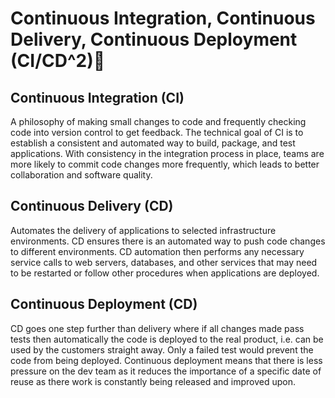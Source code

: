 # Continuous Integration, Continuous Delivery, Continuous Deployment (CI/CD^2):sushi:

## Continuous Integration (CI)

  A philosophy of making small changes to code and frequently checking code into version control to get feedback. The technical goal of CI is to establish a consistent and automated way to build, package, and test applications. With consistency in the integration process in place, teams are more likely to commit code changes more frequently, which leads to better collaboration and software quality.

## Continuous Delivery (CD)

  Automates the delivery of applications to selected infrastructure environments. CD ensures there is an automated way to push code changes to different environments. CD automation then performs any necessary service calls to web servers, databases, and other services that may need to be restarted or follow other procedures when applications are deployed.

## Continuous Deployment (CD)

  CD goes one step further than delivery where if all changes made pass tests then automatically the code is deployed to the real product, i.e. can be used by the customers straight away. Only a failed test would prevent the code from being deployed. Continuous deployment means that there is less pressure on the dev team as it reduces the importance of a specific date of reuse as there work is constantly being released and improved upon.

